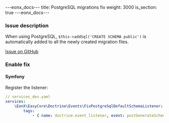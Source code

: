 ---eonx_docs---
title: PostgreSQL migrations fix
weight: 3000
is_section: true
---eonx_docs---

### Issue description

When using PostgreSQL, `$this->addSql('CREATE SCHEMA public')` is automatically added to all the newly created migration files.

[Issue on GitHub][1]

### Enable fix

#### Symfony

Register the listener:
```yaml
// services_dev.yaml
services:
    \EonX\EasyCore\Doctrine\Events\FixPostgreSqlDefaultSchemaListener:
        tags:
            - { name: doctrine.event_listener, event: postGenerateSchema }
```


[1]: https://github.com/doctrine/dbal/issues/1110
